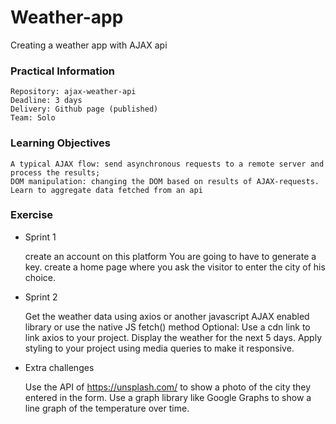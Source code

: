 # Weather-app
Creating a weather app with AJAX api

### Practical Information

    Repository: ajax-weather-api
    Deadline: 3 days
    Delivery: Github page (published)
    Team: Solo

### Learning Objectives

    A typical AJAX flow: send asynchronous requests to a remote server and process the results;
    DOM manipulation: changing the DOM based on results of AJAX-requests.
    Learn to aggregate data fetched from an api

### Exercise
* Sprint 1

    create an account on this platform
    You are going to have to generate a key.
    create a home page where you ask the visitor to enter the city of his choice.

* Sprint 2

    Get the weather data using axios or another javascript AJAX enabled library or use the native JS fetch() method
    Optional: Use a cdn link to link axios to your project.
    Display the weather for the next 5 days.
    Apply styling to your project using media queries to make it responsive.

* Extra challenges

    Use the API of https://unsplash.com/ to show a photo of the city they entered in the form.
    Use a graph library like Google Graphs to show a line graph of the temperature over time.
